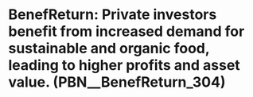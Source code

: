 # BenefReturn: __Private investors benefit from increased demand for sustainable and organic food, leading to higher profits and asset value.__ (PBN__BenefReturn_304)

